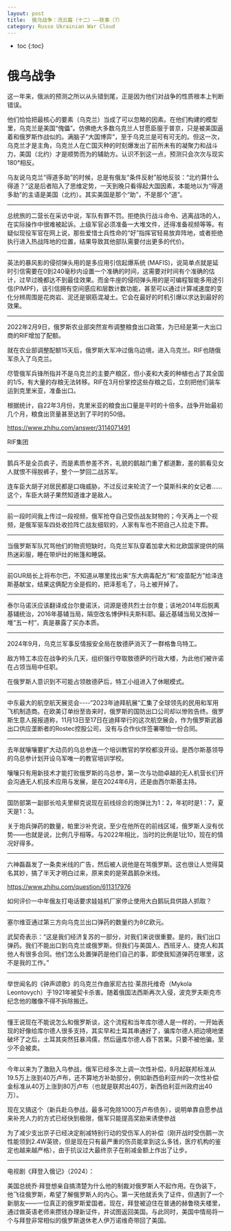 ```yaml
---
layout: post
title:  俄乌战争：流云篇（十二）——轶事（7）
category: Russo Ukrainian War Cloud
---
```


* toc
{:toc}

# 俄乌战争

这一年来，俄派的预测之所以从头错到尾，正是因为他们对战争的性质根本上判断错误。

他们恰恰把最核心的要素（乌克兰）当成了可以忽略的因素。在他们构建的模型里，乌克兰是美国“傀儡”。仿佛绝大多数乌克兰人甘愿臣服于普京，只是被美国逼着和俄罗斯作战似的。满脑子“大国博弈”，至于乌克兰是可有可无的。但这一次，乌克兰才是主角，乌克兰人在亡国灭种的时刻爆发出了前所未有的凝聚力和战斗力，美国（北约）才是顺势而为的辅助方。认识不到这一点，预测只会次次与现实180°相反。

乌友说乌克兰“得道多助”的时候，总是有俄友“条件反射”般地反驳：“北约算什么得道？”这是后者陷入了思维定势，一天到晚只看得起大国因素，本能地以为“得道多助”的主语是美国（北约）。其实美国是那个“助”，不是那个“道”。

---

总统旅的二营长在采访中说，军队有罪不罚。拒绝执行战斗命令、逃离战场的人，在实际操作中很难被起诉。上级军官必须准备一大堆文件，还得准备视频等等。有疑似现役军官在网上说，那些爱惜士兵性命的“好”指挥官轻易放弃阵地，或者拒绝执行进入热战阵地的位置，结果导致其他部队需要付出更多的代价。

---

英法的暴风影的侵彻弹头用的是多应用引信起爆系统 (MAFIS)，说简单点就是延时引信需要在0到240毫秒内设置一个准确的时间，这需要对时间有个准确的估计，过早过晚都达不到最佳效果。而金牛座的侵彻弹头用的是可编程智能多用途引信(PIMPF)，该引信拥有空间感应和层数计数功能，甚至可以通过计算减速度的变化分辨周围是花岗岩、泥还是钢筋混凝土。它会在最好的时机引爆以求达到最好的效果。

---

2022年2月9日，俄罗斯农业部突然宣布调整粮食出口政策，为已经是第一大出口商的RIF增加了配额。

就在农业部调整配额15天后，俄罗斯大军冲过俄乌边境，进入乌克兰。RIF也随俄军杀入了乌克兰。

尽管俄军兵锋所指并不是乌克兰的主要产粮区，但小麦和大麦的种植也占了其全国的1/5，有大量的存粮无法转移。RIF在3月份掌控这些存粮之后，立刻把他们装车运到克里米亚，准备出口。

根据统计，自22年3月份，克里米亚的粮食出口量是平时的十倍多。战争开始最初几个月，粮食出货量甚至达到了平时的50倍。

https://www.zhihu.com/answer/3114071491

RIF集团

---

鹅兵不是全员疯子，而是素质参差不齐，礼貌的鹅敲门重了都道歉，差的鹅看见女人就恨不得脱裤子，整个一梦回二战苏军。

连车臣大胡子对居民都是口嗨威胁，不过反过来轮流了一个莫斯科来的女记者……这个，车臣大胡子果然知道谁才是敌人。

---

前一段时间我上传过一段视频，俄军抢夺自己受伤战友财物的；今天再上一个视频，是俄军驱车四处收捡阵亡战友细软的，人家有车也不把自己人拉走下葬。

---

当俄罗斯军队咒骂他们的物资短缺时，乌克兰军队穿着加拿大和北欧国家提供的隔热迷彩服，睡在带炉灶的帐篷和睡袋。

---

前GUR局长上将布尔巴，不知道从哪里找出来“东大病毒配方”和“疫苗配方”给泽连斯基献宝，结果这俩配方全是假的，把泽惹毛了，马上被开掉了。

---

泰尔马诺沃应该翻译成台尔曼诺沃，词源是德共烈士台尔曼；该地2014年后脱离基辅统治，2016年基辅当局，隔空改名博伊科夫斯科耶。最近基辅当局又改掉一堆“五一村”，真是暴露了买办本质。

---

2024年9月，乌克兰军事反情报安全局在敖德萨消灭了一群格鲁乌特工。

敌方特工本应在战争的头几天，组织强行夺取敖德萨的行政大楼，为此他们被许诺在占领当局中任职。

在俄罗斯人意识到不可能占领敖德萨后，特工小组进入了休眠模式。

---

中东最大的航空航天展览会----“2023年迪拜航展“汇集了全球领先的民用和军用飞机制造商。在欧美订单纷至沓来时，俄罗斯的国防出口公司却以惨败告终。俄罗斯生意人报报道称，11月13日至17日在迪拜举行的这次航空展会，作为俄罗斯武器出口供应垄断者的Rostec控股公司，没有与合作伙伴签署哪怕一份合同。

---

去年就嚷嚷要扩大动员的乌总参连一个培训教官的学校都没开设。是西尔斯基领导的乌总参计划开设乌军唯一的教官培训学校。

嚷嚷只有用新技术才能打败俄罗斯的乌总参，第一次与功勋卓越的无人机营长们开会沟通无人机技术应用与发展，是在2024年6月，还是由西尔斯基主持。

---

国防部第一副部长哈夫里柳克说现在前线综合的炮弹比为1：2，年初时是1：7，夏天是1：3。

关于炮兵弹药的数量，帕里沙补充说，至少在他所在的前线区域，俄罗斯人没有优势——也就是说，比例几乎相等。与2022年相比，当时的比例是1比10，现在的情况好得多。

---

六神磊磊发了一条卖米线的广告，然后被人说他是在骂俄罗斯。这也很让人觉得莫名其妙，搞了半天才明白过来，原来卖的是荣昌鹅杂米线。

https://www.zhihu.com/question/611317976

如何评价一中年俄友打电话要求娃娃机厂家停止使用大白鹅玩具供路人抓取？

---

塞尔维亚通过第三方向乌克兰出口弹药的数量约为8亿欧元。

武契奇表示：“这是我们经济复苏的一部分，对我们来说很重要。是的，我们出口弹药。我们不能出口到乌克兰或俄罗斯。但我们与美国人、西班牙人、捷克人和其他人有很多合同。他们怎么处置弹药是他们自己的事，即使我知道弹药在哪里，这不是我的工作。”

---

举世闻名的《钟声颂歌》的乌克兰作曲家尼古拉·莱昂托维奇（Mykola Leontovych）于1921年被契卡杀害。随着俄国法西斯再次入侵，波克罗夫斯克市纪念他的雕像不得不拆除搬迁。

---

懂王说现在不能说怎么和俄罗斯谈，这个流程和当年库尔德人是一样的，一开始表现的好像给库尔德人很多支持，其实早和土耳其串通好了，骗库尔德人把边境地堡破坏了之后，土耳其突然狂暴鸿儒，然后逼库尔德人吞下苦果。只要不被他骗，至少不会被卖。

---

今年以来为了激励入乌参战，俄军已经多次上调一次性补偿，8月起联邦标准从19.5万上涨到40万卢布，还不算地方补助部分，例如新西伯利亚州的一次性补偿金标准从40万上涨到80万卢布（也就是联邦出40万，新西伯利亚州政府出40万）。

现在又搞这个（新兵赴乌参战，最多可免除1000万卢布债务），说明单靠自愿参战来补充人力的方式已经快到极限，俄军只能提高奖励来诱使参战

为了减少支出京子已经决定削减特别行动的受伤军人的补偿（刚开战时受伤鹅一次性能领到2.4W英镑，但是现在只有最严重的伤员能拿到这么多钱，医疗机构的鉴定也越来越严格），由于抗议过大最终京子在削减金额上作出了让步。

---

电视剧《拜登入俄记》（2024）：

美国总统乔·拜登想亲自搞清楚为什么他的制裁对俄罗斯人不起作用。在伪装下，他飞往俄罗斯，希望了解俄罗斯人的内心。第一天他就丢失了证件，但遇到了一个新朋友——一位真正的俄罗斯爱国者。现在，拜登被迫住在普通的赫鲁晓夫楼里，通过做英语老师来攒钱办理新证件，并试图返回美国。与此同时，美国中情局将一个与拜登非常相似的俄罗斯退休老人伊万诺维奇带回了美国。
